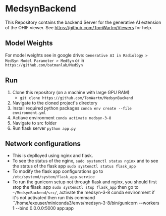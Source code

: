 # MedsynBackend
This Repository contains the backend Server for the generative AI extension of the OHIF viewer. See https://github.com/TomWartm/Viewers for help.

## Model Weights
For model weights see in google drive: ```Generative AI in Radiology > MedSyn Model Parameter > MedSyn``` or in ```https://github.com/batmanlab/MedSyn```

## Run 
1. Clone this repository (on a machine with large GPU RAM)
    - `git clone https://github.com/TomWartm/MedsynBackend`
2. Navigate to the cloned project's directory
3. Install required python packages `conda env create --file environment.yml`
4. Actiave environment `conda activate medsyn-3-8`
5. Navigate to src folder
6. Run flask server `python app.py`


## Network configurations
* This is deplloyed using nginx and flask. 
* To see the status of the nginx, `sudo systemctl status nginx` and to see the status of the flask app `sudo systemctl status flask_app`
* To modify the flask app configurations go to `/etc/systemd/system/flask_app.service`
* To run the gunicorn setup not through flask and nginx, you should first stop the fllask_app `sudo systemctl stop flask_app` then go to `~/MedsynBackend/src/`, activate the medsyn-3-8 conda environment if it's not activated then run this command ``/home/exouser/miniconda3/envs/medsyn-3-8/bin/gunicorn --workers 1 --bind 0.0.0.0:5000 app:app